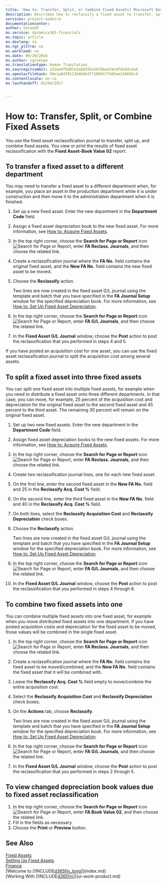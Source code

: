 ```yaml
---
title: 'How to: Transfer, Split, or Combine Fixed Assets| Microsoft Docs'
description: Describes how to reclassify a fixed asset to transfer, split, or combine it with other fixed assets.
services: project-madeira
documentationcenter: 
author: SorenGP
ms.service: dynamics365-financials
ms.topic: article
ms.devlang: na
ms.tgt_pltfrm: na
ms.workload: na
ms.date: 09/29/2016
ms.author: sgroespe
ms.translationtype: Human Translation
ms.sourcegitcommit: a31be0f9d07e2abb591e26f6bae34c6f6e4dcda6
ms.openlocfilehash: 50e1a8d7012394b4b3f710991f7d45ae244656c9
ms.contentlocale: en-ca
ms.lasthandoff: 05/04/2017


---
```

# <a name="how-to-transfer-split-or-combine-fixed-assets"></a>How to: Transfer, Split, or Combine Fixed Assets
You use the fixed asset reclassification journal to transfer, split up, and combine fixed assets. You view or print the results of fixed asset reclassification with the **Fixed Asset-Book Value 02** report.

## <a name="to-transfer-a-fixed-asset-to-a-different-department"></a>To transfer a fixed asset to a different department
You may need to transfer a fixed asset to a different department when, for example, you place an asset in the production department while it is under construction and then move it to the administration department when it is finished.  

1. Set up a new fixed asset. Enter the new department in the **Department Code** field.
2. Assign a fixed asset depreciation book to the new fixed asset. For more information, see [How to: Acquire Fixed Assets](fa-how-acquire.md).
3. In the top right corner, choose the **Search for Page or Report** icon ![Search for Page or Report](media/ui-search/search_small.png "Search for Page or Report icon"), enter **FA Reclass. Journals**, and then choose the related link.
4. Create a reclassification journal where the **FA No.** field contains the original fixed asset, and the **New FA No.** field contains the new fixed asset to be moved.  
5. Choose the **Reclassify** action.

    Two lines are now created in the fixed asset G/L journal using the template and batch that you have specified in the **FA Journal Setup** window for the specified depreciation book. For more information, see [How to: Set Up Fixed Asset Depreciation](fa-how-setup-depreciation.md).
6. In the top right corner, choose the **Search for Page or Report** icon ![Search for Page or Report](media/ui-search/search_small.png "Search for Page or Report icon"), enter **FA G/L Journals**, and then choose the related link.    
7. In the **Fixed Asset G/L Journal** window, choose the **Post** action to post the reclassification that you performed in steps 4 and 5.

If you have posted an acquisition cost for one asset, you can use the fixed asset reclassification journal to split the acquisition cost among several assets.  

## <a name="to-split-a-fixed-asset-into-three-fixed-assets"></a>To split a fixed asset into three fixed assets
You can split one fixed asset into multiple fixed assets, for example when you need to distribute a fixed asset onto three different departments. In that case, you can move, for example, 25 percent of the acquisition cost and depreciation for the original fixed asset to the second fixed asset and 45 percent to the third asset. The remaining 30 percent will remain on the original fixed asset.

1. Set up two new fixed assets. Enter the new department in the **Department Code** field.
2. Assign fixed asset depreciation books to the new fixed assets. For more information, see [How to: Acquire Fixed Assets](fa-how-acquire.md).
3. In the top right corner, choose the **Search for Page or Report** icon ![Search for Page or Report](media/ui-search/search_small.png "Search for Page or Report icon"), enter **FA Reclass. Journals**, and then choose the related link.
4. Create two reclassification journal lines, one for each new fixed asset.
5. On the first line, enter the second fixed asset in the **New FA No.** field and 25 in the **Reclassify Acq. Cost %** field.
6. On the second line, enter the third fixed asset in the **New FA No.** field and 40 in the **Reclassify Acq. Cost %** field.
7. On both lines, select the **Reclassify Acquisition Cost** and **Reclassify Depreciation** check boxes.   
8. Choose the **Reclassify** action.

    Two lines are now created in the fixed asset G/L journal using the template and batch that you have specified in the **FA Journal Setup** window for the specified depreciation book. For more information, see [How to: Set Up Fixed Asset Depreciation](fa-how-setup-depreciation.md).    
9. In the top right corner, choose the **Search for Page or Report** icon ![Search for Page or Report](media/ui-search/search_small.png "Search for Page or Report icon"), enter **FA G/L Journals**, and then choose the related link.
10. In the **Fixed Asset G/L Journal** window, choose the **Post** action to post the reclassification that you performed in steps 4 through 8.

## <a name="to-combine-two-fixed-assets-into-one"></a>To combine two fixed assets into one
You can combine multiple fixed assets into one fixed asset, for example when you move distributed fixed assets into one department. If you have posted acquisition costs and depreciation for the fixed asset to be moved, those values will be combined in the single fixed asset.

1. In the top right corner, choose the **Search for Page or Report** icon ![Search for Page or Report](media/ui-search/search_small.png "Search for Page or Report icon"), enter **FA Reclass. Journals**, and then choose the related link.
2. Create a reclassification journal where the **FA No.** field contains the fixed asset to be moved/combined, and the **New FA No.** field contains the fixed asset that it will be combined with.
3. Leave the **Reclassify Acq. Cost %** field empty to move/combine the entire acquisition cost.    
4. Select the **Reclassify Acquisition Cost** and **Reclassify Depreciation** check boxes.
5. On the **Actions** tab, choose **Reclassify**.

    Two lines are now created in the fixed asset G/L journal using the template and batch that you have specified in the **FA Journal Setup** window for the specified depreciation book. For more information, see [How to: Set Up Fixed Asset Depreciation](fa-how-setup-depreciation.md).   
6. In the top right corner, choose the **Search for Page or Report** icon ![Search for Page or Report](media/ui-search/search_small.png "Search for Page or Report icon"), enter **FA G/L Journals**, and then choose the related link.
7. In the **Fixed Asset G/L Journal** window, choose the **Post** action to post the reclassification that you performed in steps 2 through 5.

## <a name="to-view-changed-depreciation-book-values-due-to-fixed-asset-reclassification"></a>To view changed depreciation book values due to fixed asset reclassification
1. In the top right corner, choose the **Search for Page or Report** icon ![Search for Page or Report](media/ui-search/search_small.png "Search for Page or Report icon"), enter **FA Book Value 02**, and then choose the related link.
2. Fill in the fields as necessary.
3. Choose the **Print** or **Preview** button.  

## <a name="see-also"></a>See Also
[Fixed Assets](fa-manage.md)  
[Setting Up Fixed Assets](fa-setup.md)  
[Finance](finance.md)  
[Welcome to [!INCLUDE[d365fin_long](includes/d365fin_long_md.md)]](index.md)  
[Working With [!INCLUDE[d365fin](includes/d365fin_md.md)]](ui-work-product.md)

